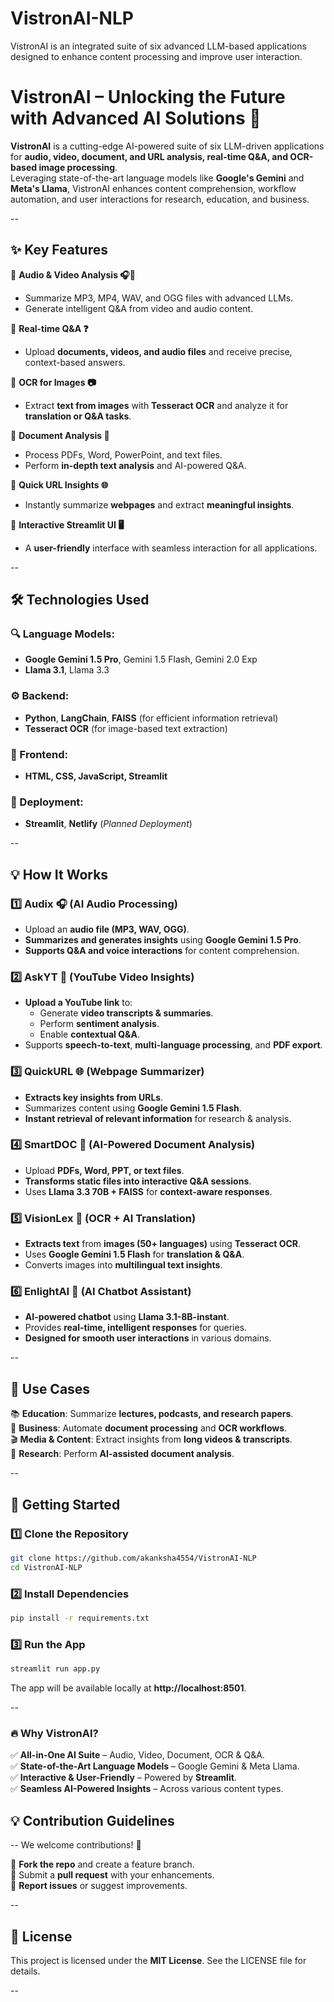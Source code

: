 # VistronAI-NLP
VistronAI is an integrated suite of six advanced LLM-based applications designed to enhance content processing and improve user interaction.

# **VistronAI – Unlocking the Future with Advanced AI Solutions 🚀**  

**VistronAI** is a cutting-edge AI-powered suite of six LLM-driven applications for **audio, video, document, and URL analysis, real-time Q&A, and OCR-based image processing**.  
Leveraging state-of-the-art language models like **Google's Gemini** and **Meta's Llama**, VistronAI enhances content comprehension, workflow automation, and user interactions for research, education, and business.  

--
## **✨ Key Features**  

🔹 **Audio & Video Analysis 🎧🎥**  
- Summarize MP3, MP4, WAV, and OGG files with advanced LLMs.  
- Generate intelligent Q&A from video and audio content.  

🔹 **Real-time Q&A ❓**  
- Upload **documents, videos, and audio files** and receive precise, context-based answers.  

🔹 **OCR for Images 📷**  
- Extract **text from images** with **Tesseract OCR** and analyze it for **translation or Q&A tasks**.  

🔹 **Document Analysis 📄**  
- Process PDFs, Word, PowerPoint, and text files.  
- Perform **in-depth text analysis** and AI-powered Q&A.  

🔹 **Quick URL Insights 🌐**  
- Instantly summarize **webpages** and extract **meaningful insights**.  

🔹 **Interactive Streamlit UI 🖥️**  
- A **user-friendly** interface with seamless interaction for all applications.  

--
## **🛠️ Technologies Used**  

### **🔍 Language Models:**  
- **Google Gemini 1.5 Pro**, Gemini 1.5 Flash, Gemini 2.0 Exp  
- **Llama 3.1**, Llama 3.3  

### **⚙ Backend:**  
- **Python**, **LangChain**, **FAISS** (for efficient information retrieval)  
- **Tesseract OCR** (for image-based text extraction)  

### **🎨 Frontend:**  
- **HTML, CSS, JavaScript, Streamlit**  

### **🚀 Deployment:**  
- **Streamlit**, **Netlify** (*Planned Deployment*)  

--
## **💡 How It Works**  

### **1️⃣ Audix 🎧 (AI Audio Processing)**  
- Upload an **audio file (MP3, WAV, OGG)**.  
- **Summarizes and generates insights** using **Google Gemini 1.5 Pro**.  
- **Supports Q&A and voice interactions** for content comprehension.  

### **2️⃣ AskYT 🎥 (YouTube Video Insights)**  
- **Upload a YouTube link** to:  
  - Generate **video transcripts & summaries**.  
  - Perform **sentiment analysis**.  
  - Enable **contextual Q&A**.  
- Supports **speech-to-text**, **multi-language processing**, and **PDF export**.  

### **3️⃣ QuickURL 🌐 (Webpage Summarizer)**  
- **Extracts key insights from URLs**.  
- Summarizes content using **Google Gemini 1.5 Flash**.  
- **Instant retrieval of relevant information** for research & analysis.  

### **4️⃣ SmartDOC 📑 (AI-Powered Document Analysis)**  
- Upload **PDFs, Word, PPT, or text files**.  
- **Transforms static files into interactive Q&A sessions**.  
- Uses **Llama 3.3 70B + FAISS** for **context-aware responses**.  

### **5️⃣ VisionLex 📸 (OCR + AI Translation)**  
- **Extracts text** from **images (50+ languages)** using **Tesseract OCR**.  
- Uses **Google Gemini 1.5 Flash** for **translation & Q&A**.  
- Converts images into **multilingual text insights**.  

### **6️⃣ EnlightAI 🤖 (AI Chatbot Assistant)**  
- **AI-powered chatbot** using **Llama 3.1-8B-instant**.  
- Provides **real-time, intelligent responses** for queries.  
- **Designed for smooth user interactions** in various domains.  

--
## **📌 Use Cases**  

📚 **Education**: Summarize **lectures, podcasts, and research papers**.  
💼 **Business**: Automate **document processing** and **OCR workflows**.  
🎬 **Media & Content**: Extract insights from **long videos & transcripts**.  
🔬 **Research**: Perform **AI-assisted document analysis**.  

--
## **🚀 Getting Started**  

### **1️⃣ Clone the Repository**  
```bash
git clone https://github.com/akanksha4554/VistronAI-NLP
cd VistronAI-NLP
```

### **2️⃣ Install Dependencies**  
```bash
pip install -r requirements.txt
```

### **3️⃣ Run the App**  
```bash
streamlit run app.py
```
The app will be available locally at **http://localhost:8501**.  

--
### **🔥 Why VistronAI?**  
✅ **All-in-One AI Suite** – Audio, Video, Document, OCR & Q&A.  
✅ **State-of-the-Art Language Models** – Google Gemini & Meta Llama.  
✅ **Interactive & User-Friendly** – Powered by **Streamlit**.  
✅ **Seamless AI-Powered Insights** – Across various content types.  
## **💡 Contribution Guidelines**  

--
We welcome contributions! 🎉  

🔹 **Fork the repo** and create a feature branch.  
🔹 Submit a **pull request** with your enhancements.  
🔹 **Report issues** or suggest improvements.  

--
## **📜 License**  
This project is licensed under the **MIT License**. See the LICENSE file for details.  

--
